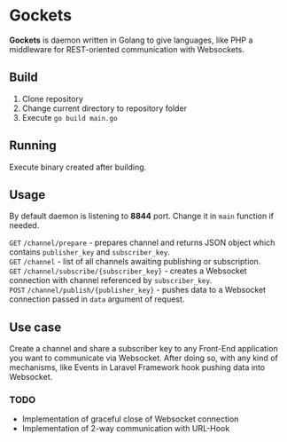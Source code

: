 # Gockets
**Gockets** is daemon written in Golang to give languages, like PHP a middleware for REST-oriented communication with Websockets.

## Build
1. Clone repository
2. Change current directory to repository folder
3. Execute `go build main.go`

## Running

Execute binary created after building.

## Usage
By default daemon is listening to **8844** port. Change it in `main` function if needed.

`GET` `/channel/prepare` - prepares channel and returns JSON object which contains `publisher_key` and `subscriber_key`.   
`GET` `/channel` - list of all channels awaiting publishing or subscription.  
`GET` `/channel/subscribe/{subscriber_key}` - creates a Websocket connection with channel referenced by `subscriber_key`.  
`POST` `/channel/publish/{publisher_key}` - pushes data to a Websocket connection passed in `data` argument of request.

## Use case

Create a channel and share a subscriber key to any Front-End application you want to communicate via Websocket. After doing so, with any kind of mechanisms, like Events in Laravel Framework hook pushing data into Websocket.

### TODO

* Implementation of graceful close of Websocket connection
* Implementation of 2-way communication with URL-Hook



